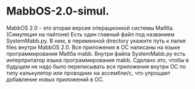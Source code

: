 # MabbOS-2.0-simul.
MabbOS 2.0 - это вторая версия операционной системы Мабба. (Симуляция на пайтоне)
Есть один главный файл под названием SystemMabb.py. В нем, в переменной directory укажите путь к папке files внутри MabbOS 2.0. Все приложения в ОС написаны на языке программирования Мабба mabb. Внутри файла SystemMabb.py есть интерпритатор языка программирования mabb. Сделано это, чтобы в будущем не надо было переписывать все приложения внутри ОС по типу калькулятор или проводник на ассембли/с, что упрощает добавление новых приложений в ОС.

